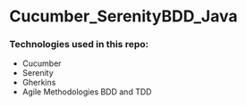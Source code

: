 # Cucumber_SerenityBDD_Java

### Technologies used in this repo:

- Cucumber
- Serenity
- Gherkins
- Agile Methodologies BDD and TDD

